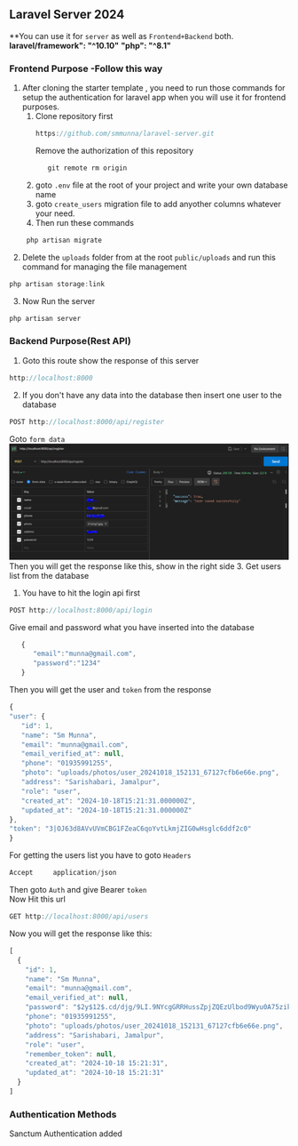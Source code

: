 ## Laravel Server 2024
**You can use it for `server` as well as `Frontend+Backend` both.
**laravel/framework": "^10.10"**
**"php": "^8.1"**
### Frontend Purpose -Follow this way
1. After cloning the starter template , you need to run those commands for setup the authentication for laravel app when you will use it for frontend purposes.
   1. Clone repository first
      ```javascript
      https://github.com/smmunna/laravel-server.git
      ```
      Remove the authorization of this repository
      ```javascript
         git remote rm origin
      ```
   2. goto `.env` file at the root of your project and write your own database name
   3. goto `create_users` migration file to add anyother columns whatever your need.
   4. Then run these commands
   ```javascript
    php artisan migrate
   ```
2. Delete the `uploads` folder from at the root `public/uploads` and run this command for managing the file management
```javascript
php artisan storage:link
```
3. Now Run the server
```javascript
php artisan server
```

### Backend Purpose(Rest API)

1. Goto this route show the response of this server
```javascript
http://localhost:8000
```
2. If you don't have any data into the database then insert one user to the database
```javascript
POST http://localhost:8000/api/register
```
Goto `form data` 
![Follow this](image.png)
 Then you will get the response like this, show in the right side
3. Get users list from the database
   1. You have to hit the login api first 
   ```javascript
   POST http://localhost:8000/api/login
   ```
   Give email and password what you have inserted into the database
   ```javascript
      {
         "email":"munna@gmail.com",
         "password":"1234"
      }
   ```
   Then you will get the user and `token` from the response
   ```javascript
   {
   "user": {
      "id": 1,
      "name": "Sm Munna",
      "email": "munna@gmail.com",
      "email_verified_at": null,
      "phone": "01935991255",
      "photo": "uploads/photos/user_20241018_152131_67127cfb6e66e.png",
      "address": "Sarishabari, Jamalpur",
      "role": "user",
      "created_at": "2024-10-18T15:21:31.000000Z",
      "updated_at": "2024-10-18T15:21:31.000000Z"
   },
   "token": "3|OJ63d8AVvUVmCBG1FZeaC6qoYvtLkmjZIG0wHsglc6ddf2c0"
   }
   ```
   For getting the users list you have to goto `Headers`
   ```javascript
   Accept     application/json
   ```
   Then goto `Auth` and give Bearer `token` <br>
   Now Hit  this url
```javascript
GET http://localhost:8000/api/users
```
Now you will get the response like this:
```javascript
[
  {
    "id": 1,
    "name": "Sm Munna",
    "email": "munna@gmail.com",
    "email_verified_at": null,
    "password": "$2y$12$.cd/djg/9LI.9NYcgGRRHussZpjZQEzUlbod9Wyu0A75zikJKilIq",
    "phone": "01935991255",
    "photo": "uploads/photos/user_20241018_152131_67127cfb6e66e.png",
    "address": "Sarishabari, Jamalpur",
    "role": "user",
    "remember_token": null,
    "created_at": "2024-10-18 15:21:31",
    "updated_at": "2024-10-18 15:21:31"
  }
]
```

### Authentication Methods
Sanctum Authentication added
